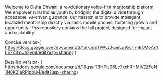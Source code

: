 Welcome to Disha Dhwani, a revolutionary voice-first mentorship platform. 
We empower rural Indian youth by bridging the digital divide through accessible, AI-driven guidance. 
Our mission is to provide intelligent, localized mentorship directly via basic mobile phones, fostering growth and opportunity. 
This repository contains the full project, designed for impact and scalability.

Concise version-( https://docs.google.com/document/d/1uIxJuETiWyLJweiLu9oslTmEQMoAn1LE7Z3mUhFyprI/edit?usp=sharing )

Detailed version- ( https://docs.google.com/document/d/1RqsyrT9HPlq06Lc7xnhRHMIV2ZFoN1N8K21aRPipbLM/edit?usp=sharing)
